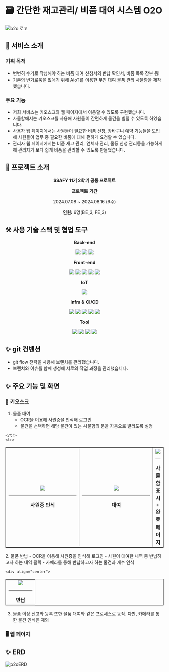 # 🗃️ 간단한 재고관리/ 비품 대여 시스템 O2O
![o2o 로고](https://github.com/user-attachments/assets/661ebc1b-d78a-4369-afb2-e983b013e2e7)

## 👋 서비스 소개
### 기획 목적
- 번번히 수기로 작성해야 하는 비품 대여 신청서와 반납 확인서, 비품 목록 장부 등!   
- 기존의 번거로움을 없애기 위해 AIoT를 이용한 무인 대여 물품 관리 사물함을 제작했습니다.
### 주요 기능 
- 저희 서비스는 키오스크와 웹 페이지에서 이용할 수 있도록 구현했습니다.   
- 사물함에서는 키오스크를 사용해 사원들이 간편하게 물건을 빌릴 수 있도록 하였습니다.
- 사용자 웹 페이지에서는 사원들이 필요한 비품 신청, 장바구니 예약 기능들을 도입해 사원들이 업무 중 필요한 비품에 대해 편하게 요청할 수 있습니다.  
- 관리자 웹 페이지에서는 비품 재고 관리, 연체자 관리, 물풍 신청 관리등을 가능하게 해 관리자가 보다 쉽게 비품을 관리할 수 있도록 만들었습니다.   

## 👋 프로젝트 소개
<div align="center">
  <p><b>SSAFY 11기 2학기 공통 프로젝트</b></p>
  <p><b>프로젝트 기간</b></p>
  <p>2024.07.08 ~ 2024.08.16 (6주)</p>
  <p><b>인원:</b> 6명(BE_3, FE_3)</p>
  
</div>

## ⚒️ 사용 기술 스택 및 협업 도구
<div align="center">
  <p><b>Back-end</b></p>
<img src="https://img.shields.io/badge/springboot-6DB33F?style=for-the-badge&logo=springboot&logoColor=white">
<img src="https://img.shields.io/badge/springsecurity-6DB33F?style=for-the-badge&logo=springsecurity&logoColor=white">
<img src="https://img.shields.io/badge/mysql-4479A1?style=for-the-badge&logo=mysql&logoColor=white">
  
  <p><b>Front-end</b></p>
  <img src="https://img.shields.io/badge/HTML5-E34F26?style=for-the-badge&logo=HTML5&logoColor=white">
  <img src="https://img.shields.io/badge/CSS3-1572B6?style=for-the-badge&logo=CSS3&logoColor=white">
  <img src="https://img.shields.io/badge/JavaScript-F7DF1E?style=for-the-badge&logo=JavaScript&logoColor=white">
  <img src="https://img.shields.io/badge/React-61DAFB?style=for-the-badge&logo=React&logoColor=white">
    <img src="https://img.shields.io/badge/styledcomponents-DB7093?style=for-the-badge&logo=styledcomponents&logoColor=white">

  <p><b>IoT</b></p>
  <img src="https://img.shields.io/badge/nvidia-76B900?style=for-the-badge&logo=nvidia&logoColor=white">      

  <p><b>Infra & CI/CD</b></p>
  <img src="https://img.shields.io/badge/java-007396?style=for-the-badge&logo=OpenJDK&logoColor=white">
  <img src="https://img.shields.io/badge/Redis-DC382D?style=for-the-badge&logo=Redis&logoColor=white"> 
  <img src="https://img.shields.io/badge/nginx-%23009639.svg?style=for-the-badge&logo=nginx&logoColor=white">
  <img src="https://img.shields.io/badge/docker-%230db7ed.svg?style=for-the-badge&logo=docker&logoColor=white"> 
  <img src="https://img.shields.io/badge/Amazon%20EC2-FF9900?style=for-the-badge&logo=Amazon%20EC2&logoColor=white">

  <p><b>Tool</b></p>
    <img src="https://img.shields.io/badge/jira-0052CC?style=for-the-badge&logo=jira&logoColor=white">
     <img src="https://img.shields.io/badge/notion-000000?style=for-the-badge&logo=notion&logoColor=white">
      <img src="https://img.shields.io/badge/gitlab-FC6D26?style=for-the-badge&logo=gitlab&logoColor=white">
              <img src="https://img.shields.io/badge/figma-F24E1E?style=for-the-badge&logo=figma&logoColor=white">
 
  
</div>

## ✨ git 컨벤션
- git flow 전략을 사용해 브랜치를 관리했습니다.
- 브랜치와 이슈를 함께 생성해 서로의 작업 과정을 관리했습니다.
  
## ✨ 주요 기능 및 화면
### 📱 키오스크
1. 물품 대여
   - OCR을 이용해 사원증을 인식해 로그인   
   - 물건을 선택하면 해당 물건이 있는 사물함의 문을 자동으로 열리도록 설정   
    <div align="center">
  <table border="1" cellpadding="10" cellspacing="0">
    <tr>
      <td align="center" width="50%"> 
   <img src="https://github.com/user-attachments/assets/a9514e17-570f-460f-958c-473a5fc6dd91"/>
        <br>
        <hr>
        <b>사원증 인식</b>
      </td>
      <td align="center" width="50%" colspan="2">
              <img src="https://github.com/user-attachments/assets/08190a62-934b-4be6-92dd-14d78e34c7ba"/>
        <br>
        <hr>
        <b>대여</b>
      </td>
      
    </tr>
    <tr>
   <td align="center" width="50%"> 
   <img src="https://github.com/user-attachments/assets/bebf5a0d-94a3-45a4-a62a-68af6382bccf"/>
        <br>
        <hr>
        <b>사물함 표시 + 완료 페이지</b>
      </td>
    </tr>
  </table>
</div>
2. 물품 반납
    - OCR을 이용해 사원증을 인식해 로그인     
    - 사원이 대여한 내역 중 반납하고자 하는 내역 클릭    
    - 카메라를 통해 반납하고자 하는 물건과 개수 인식     
    
    <div align="center">
  <table border="1" cellpadding="10" cellspacing="0">
    <tr>
      <td align="center" width="50%">
        <img src="https://github.com/user-attachments/assets/cd2bd841-2784-487b-a87d-584196c62e58"
        /><br>
        <hr>
        <b>반납</b>
      </td>
    </tr>
  </table>
</div>

3.  물품 이상 신고와 등록 또한 물품 대여와 같은 프로세스로 동작. 다만, 카메라를 통한 물건 인식은 제외       
### 🖥️ 웹 페이지


## ✨ ERD
![o2oERD](https://github.com/user-attachments/assets/f7166af0-56bc-45d3-8bda-72041945826f)




